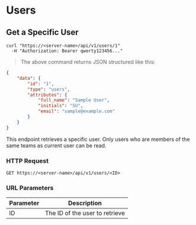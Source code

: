 # Users

## Get a Specific User

```shell
curl "https://<server-name>/api/v1/users/1"
  -H "Authorization: Bearer qwerty123456..."
```

> The above command returns JSON structured like this:

```json
{
    "data": {
        "id": "1",
        "type": "users",
        "attributes": {
            "full_name": "Sample User",
            "initials": "SU",
            "email": "sample@example.com"
        }
    }
}
```

This endpoint retrieves a specific user.
Only users who are members of the same teams as current user can be read.

### HTTP Request

`GET https://<server-name>/api/v1/users/<ID>`

### URL Parameters

Parameter | Description
--------- | -----------
ID | The ID of the user to retrieve
